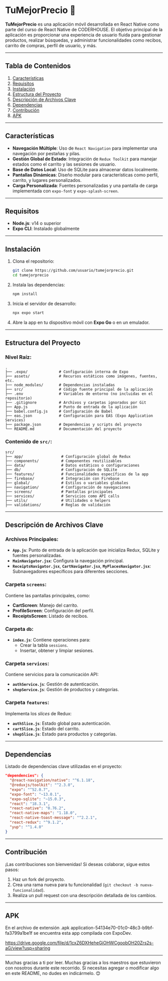 
# TuMejorPrecio 📱

**TuMejorPrecio** es una aplicación móvil desarrollada en React Native como parte del curso de React Native de CODERHOUSE. El objetivo principal de la aplicación es proporcionar una experiencia de usuario fluida para gestionar productos, realizar búsquedas, y administrar funcionalidades como recibos, carrito de compras, perfil de usuario, y más.

---

## **Tabla de Contenidos**

1. [Características](#características)  
2. [Requisitos](#requisitos)  
3. [Instalación](#instalación)  
4. [Estructura del Proyecto](#estructura-del-proyecto)  
5. [Descripción de Archivos Clave](#descripción-de-archivos-clave)  
6. [Dependencias](#dependencias)  
7. [Contribución](#contribución)
8. [APK](#apk)

---

## **Características**

- **Navegación Múltiple**: Uso de `React Navigation` para implementar una navegación por pestañas y pilas.
- **Gestión Global de Estado**: Integración de `Redux Toolkit` para manejar estados como el carrito y las sesiones de usuario.
- **Base de Datos Local**: Uso de SQLite para almacenar datos localmente.
- **Pantallas Dinámicas**: Diseño modular para características como perfil, carrito, y lugares personalizados.
- **Carga Personalizada**: Fuentes personalizadas y una pantalla de carga implementada con `expo-font` y `expo-splash-screen`.

---

## **Requisitos**

- **Node.js**: v14 o superior  
- **Expo CLI**: Instalado globalmente

---

## **Instalación**

1. Clona el repositorio:

   ```bash
   git clone https://github.com/usuario/tumejorprecio.git
   cd tumejorprecio
   ```

2. Instala las dependencias:

   ```bash
   npm install
   ```

3. Inicia el servidor de desarrollo:

   ```bash
   npx expo start
   ```

4. Abre la app en tu dispositivo móvil con **Expo Go** o en un emulador.

---

## **Estructura del Proyecto**

### Nivel Raíz:

```plaintext
.
├── .expo/              # Configuración interna de Expo
├── assets/             # Recursos estáticos como imágenes, fuentes, etc.
├── node_modules/       # Dependencias instaladas
├── src/                # Código fuente principal de la aplicación
├── .env                # Variables de entorno (no incluidas en el repositorio)
├── .gitignore          # Archivos y carpetas ignorados por Git
├── App.js              # Punto de entrada de la aplicación
├── babel.config.js     # Configuración de Babel
├── eas.json            # Configuración para EAS (Expo Application Services)
├── package.json        # Dependencias y scripts del proyecto
└── README.md           # Documentación del proyecto
```

### Contenido de `src/`:

```plaintext
src/
├── app/                 # Configuración global de Redux
├── components/          # Componentes reutilizables
├── data/                # Datos estáticos o configuraciones
├── db/                  # Configuración de SQLite
├── features/            # Funcionalidades específicas de la app
├── firebase/            # Integración con Firebase
├── global/              # Estilos o variables globales
├── navigation/          # Configuración de navegaciones
├── screens/             # Pantallas principales
├── services/            # Servicios como API calls
├── utils/               # Utilidades o helpers
├── validations/         # Reglas de validación
```

---

## **Descripción de Archivos Clave**

### Archivos Principales:

- **`App.js`**: Punto de entrada de la aplicación que inicializa Redux, SQLite y fuentes personalizadas.
- **`MainNavigator.jsx`**: Configura la navegación principal.
- **`ReceiptsNavigator.jsx`**, **`CartNavigator.jsx`**, **`MyPlacesNavigator.jsx`**: Subnavegadores específicos para diferentes secciones.

### Carpeta `screens`:

Contiene las pantallas principales, como:
- **CartScreen**: Manejo del carrito.
- **ProfileScreen**: Configuración del perfil.
- **ReceiptsScreen**: Listado de recibos.

### Carpeta `db`:

- **`index.js`**: Contiene operaciones para:
  - Crear la tabla `sessions`.
  - Insertar, obtener y limpiar sesiones.

### Carpeta `services`:

Contiene servicios para la comunicación API:
- **`authService.js`**: Gestión de autenticación.
- **`shopService.js`**: Gestión de productos y categorías.

### Carpeta `features`:

Implementa los *slices* de Redux:
- **`authSlice.js`**: Estado global para autenticación.
- **`cartSlice.js`**: Estado del carrito.
- **`shopSlice.js`**: Estado para productos y categorías.

---

## **Dependencias**

Listado de dependencias clave utilizadas en el proyecto:

```json
"dependencies": {
  "@react-navigation/native": "^6.1.18",
  "@reduxjs/toolkit": "^2.3.0",
  "expo": "^52.0.7",
  "expo-font": "~13.0.1",
  "expo-sqlite": "~15.0.3",
  "react": "18.3.1",
  "react-native": "0.76.2",
  "react-native-maps": "1.18.0",
  "react-native-toast-message": "^2.2.1",
  "react-redux": "^9.1.2",
  "yup": "^1.4.0"
}
```

---

## **Contribución**

¡Las contribuciones son bienvenidas! Si deseas colaborar, sigue estos pasos:

1. Haz un fork del proyecto.  
2. Crea una rama nueva para tu funcionalidad (`git checkout -b nueva-funcionalidad`).  
3. Realiza un pull request con una descripción detallada de los cambios.

---

## **APK**

En el archivo de extensión .apk application-54134e70-01c0-48c3-b9bf-fa3799a1be1f se encuentra esta app compilada con ExpoDev.

https://drive.google.com/file/d/1cxZ6DXHeheGiOHWCgoobOH20Zrs2s-aG/view?usp=sharing


---
Muchas gracias a ti por leer. Muchas gracias a los maestros que estuvieron con nosotros durante este recorrido.
Si necesitas agregar o modificar algo en este README, no dudes en indicármelo. 😊
